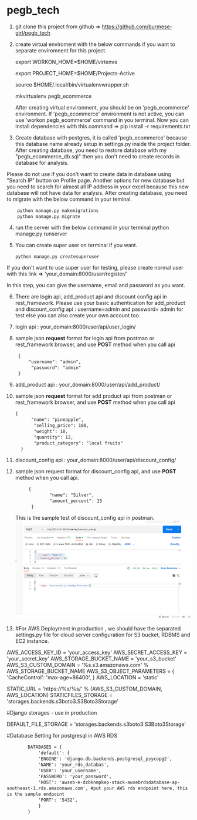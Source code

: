 # pegb_tech

1.  git clone this project from github => https://github.com/burmese-girl/pegb_tech
2.  create virtual enviroment with the below commands if you want to separate enviromnent for this project.

    export WORKON_HOME=$HOME/virtenvs

    export PROJECT_HOME=$HOME/Projects-Active

    source $HOME/.local/bin/virtualenvwrapper.sh

    mkvirtualenv pegb_ecommerce

    After creating virtual environment, you should be on 'pegb_ecommerce' environment. If 'pegb_ecommerce' environment is not active, you can use 'workon pegb_ecommerce' command in you terminal. Now you can install dependencies with this command => pip install -r requirements.txt

3.  Create database with postgres, it is called 'pegb_ecommerce' because this database name already setup in settings.py inside the project folder. After creating database, you need to restore database with my "pegb_ecommerce_db.sql" then you don't need to create records in database for analysis.

Please do not use if you don't want to create data in database using "Search IP" button on Profile page.
Another options for new database but you need to search for almost all IP address in your excel because this new database will not have data for analysis.
After creating database, you need to migrate with the below command in your teminal.

        python manage.py makemigrations
        python mamage.py migrate

4.  run the server with the below command in your terminal
    python manage.py runserver

5.  You can create super user on terminal if you want.

        python manage.py createsuperuser

If you don't want to use super user for testing, please create normal user with this link => 'your_domain:8000/user/register/'

In this step, you can give the username, email and password as you want.

6.  There are login api, add_product api and discount config api in rest_framework. Please use your basic authentication for add_product and discount_config api : username=admin and password= admin for test else you can also create your own account too.
7.  login api : your_domain:8000/user/api/user_login/
8.  sample json **request** format for login api from postman or rest_framework browser, and use **POST** method when you call api

         {
             "username": "admin",
              "password": "admin"
         }

9.  add_product api : your_domain:8000/user/api/add_product/
10. sample json **request** format for add product api from postman or rest_framework browser, and use **POST** method when you call api

        {
              "name": "pineapple",
               "selling_price": 100,
               "weight": 10,
               "quantity": 12,
               "product_category": "local fruits"
          }

11. discount_config api : your_domain:8000/user/api/discount_config/
12. sample json request format for discount_config api, and use **POST** method when you call api.

             {
                     "name": "Silver",
                     "amount_percent": 15
              }

    This is the sample test of discount_config api in postman.
    ![img.png](img.png)

13. #For AWS Deployment in production , we should have the separated settings.py file for cloud server configuration for S3 bucket, RDBMS and EC2 instance.

AWS_ACCESS_KEY_ID = 'your_access_key'
AWS_SECRET_ACCESS_KEY = 'your_secret_key'
AWS_STORAGE_BUCKET_NAME = 'your_s3_bucket'
AWS_S3_CUSTOM_DOMAIN = '%s.s3.amazonaws.com' % AWS_STORAGE_BUCKET_NAME
AWS_S3_OBJECT_PARAMETERS = {
'CacheControl': 'max-age=86400',
}
AWS_LOCATION = 'static'

STATIC_URL = 'https://%s/%s/' % (AWS_S3_CUSTOM_DOMAIN, AWS_LOCATION)
STATICFILES_STORAGE = 'storages.backends.s3boto3.S3Boto3Storage'

#Django storages - use in production

DEFAULT_FILE_STORAGE = 'storages.backends.s3boto3.S3Boto3Storage'

#Database Setting for postgresql in AWS RDS

            DATABASES = {
                'default': {
                'ENGINE': 'django.db.backends.postgresql_psycopg2',
                'NAME': 'your_rds_databas',
                'USER': 'your_username',
                'PASSWORD': 'your_password',
                'HOST': 'awseb-e-dzbknmpkep-stack-awsebrdsdatabase-ap-southeast-1.rds.amazonaws.com', #put your AWS rds endpoint here, this is the sample endpoint
                'PORT': '5432',
                }
            }
